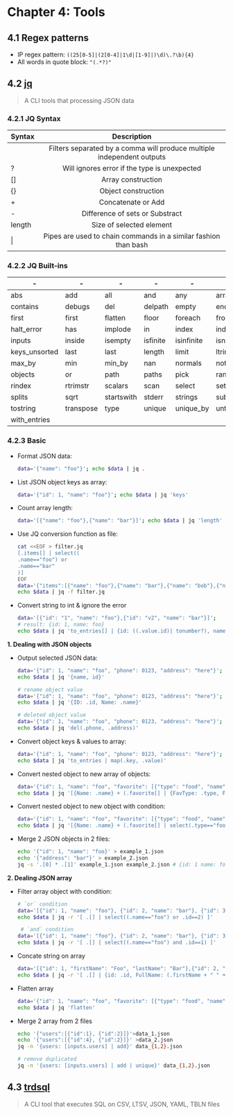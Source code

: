 # Chapter 4: Tools

## 4.1 Regex patterns

- IP regex pattern: `((25[0-5]|(2[0-4]|1\d|[1-9]|)\d)\.?\b){4}`
- All words in quote block: `"(.*?)"`

## 4.2 [jq](https://jqlang.github.io/jq/manual/)

> A CLI tools that processing JSON data

### 4.2.1 JQ Syntax

| Syntax |                              Description                               |
| ------ | :--------------------------------------------------------------------: |
|        | Filters separated by a comma will produce multiple independent outputs |
| ?      |              Will ignores error if the type is unexpected              |
| []     |                           Array construction                           |
| {}     |                          Object construction                           |
| +      |                           Concatenate or Add                           |
| -      |                    Difference of sets or Substract                     |
| length |                        Size of selected element                        |
| \|     |    Pipes are used to chain commands in a similar fashion than bash     |

### 4.2.2 JQ Built-ins

| -             | -         | -          | -        | -          | -            | -              | -          | -          | -                 |
| ------------- | --------- | ---------- | -------- | ---------- | ------------ | -------------- | ---------- | ---------- | ----------------- |
| abs           | add       | all        | and      | any        | arrays       | booleans       | bsearch    | capture    | combinations      |
| contains      | debugs    | del        | delpath  | empty      | endswith     | env            | error      | explode    | finites           |
| first         | first     | flatten    | floor    | foreach    | from_entries | getpath        | group_by   | gsub       | halt              |
| halt_error    | has       | implode    | in       | index      | indices      | infinite       | input      | input_file | input_line_number |
| inputs        | inside    | isempty    | isfinite | isinfinite | isnan        | isnormal       | iterables  | join       | keys              |
| keys_unsorted | last      | last       | length   | limit      | ltrimstr     | map            | map_values | match      | max               |
| max_by        | min       | min_by     | nan      | normals    | not          | nth            | nth        | nulls      | numbers           |
| objects       | or        | path       | paths    | pick       | range        | recurse        | reduce     | repeat     | reverse           |
| rindex        | rtrimstr  | scalars    | scan     | select     | setpath      | sort           | sort_by    | split      | split             |
| splits        | sqrt      | startswith | stderr   | strings    | sub          | test           | to_entries | tonumber   |
| tostring      | transpose | type       | unique   | unique_by  | until        | utf8bytelength | values     | walk       | while             |
| with_entries  |

### 4.2.3 Basic

- Format JSON data:

  ```bash
  data='{"name": "foo"}'; echo $data | jq .
  ```

- List JSON object keys as array:

  ```bash
  data='{"id": 1, "name": "foo"}'; echo $data | jq 'keys'
  ```

- Count array length:

  ```bash
  data='[{"name": "foo"},{"name": "bar"}]'; echo $data | jq 'length'
  ```

- Use JQ conversion function as file:

  ```bash
  cat <<EOF > filter.jq
  [.items[] | select((
  .name=="foo") or
  .name=="bar"
  )]
  EOF
  data='{"items":[{"name": "foo"},{"name": "bar"},{"name": "bob"},{"name": "alice"}]}'
  echo $data | jq -f filter.jq
  ```

- Convert string to int & ignore the error
  ```bash
  data='[{"id": "1", "name": "foo"},{"id": "v2", "name": "bar"}]';
  # result: {id: 1, name: foo}
  echo $data | jq 'to_entries[] | {id: ((.value.id)| tonumber?), name: (.value.name)}'
  ```

**1. Dealing with JSON objects**

- Output selected JSON data:

  ```bash
  data='{"id": 1, "name": "foo", "phone": 0123, "address": "here"}';
  echo $data | jq '{name, id}'

  # rename object value
  data='{"id": 1, "name": "foo", "phone": 0123, "address": "here"}';
  echo $data | jq '{ID: .id, Name: .name}'

  # deleted object value
  data='{"id": 1, "name": "foo", "phone": 0123, "address": "here"}';
  echo $data | jq 'del(.phone, .address)'
  ```

- Convert object keys & values to array:

  ```bash
  data='{"id": 1, "name": "foo", "phone": 0123, "address": "here"}';
  echo $data | jq 'to_entries | map(.key, .value)'
  ```

- Convert nested object to new array of objects:

  ```bash
  data='{"id": 1, "name": "foo", "favorite": [{"type": "food", "name": "beef"}, {"type": "beverage", "name": "beer"}]}';
  echo $data | jq '[{Name: .name} + (.favorite[] | {FavType: .type, FavName: .name})]'
  ```

- Convert nested object to new object with condition:

  ```bash
  data='{"id": 1, "name": "foo", "favorite": [{"type": "food", "name": "beef"}, {"type": "food", "name": "lamb"}, {"type": "beverage", "name": "beer"}]}';
  echo $data | jq '[{Name: .name} + (.favorite[] | select(.type=="food") | {FavType: .type, FavName: .name})]'
  ```

- Merge 2 JSON objects in 2 files:

  ```bash
  echo '{"id": 1, "name": "foo}' > example_1.json
  echo '{"address": "bar"}' > example_2.json
  jq -s '.[0] * .[1]' example_1.json example_2.json # {id: 1 name: foo address: bar}
  ```

**2. Dealing JSON array**

- Filter array object with condition:

  ```bash
  # `or` condition
  data='[{"id": 1, "name": "foo"}, {"id": 2, "name": "bar"}, {"id": 3, "name": "fas"}]';
  echo $data | jq -r '[ .[] | select((.name=="foo") or .id==2) ]'

   # `and` condition
  data='[{"id": 1, "name": "foo"}, {"id": 2, "name": "bar"}, {"id": 3, "name": "fas"}]';
  echo $data | jq -r '[ .[] | select((.name=="foo") and .id==1) ]'
  ```

- Concate string on array

  ```bash
  data='[{"id": 1, "firstName": "Foo", "lastName": "Bar"},{"id": 2, "firstName": "Bob", "lastName": "Alice"}]';
  echo $data | jq -r '[ .[] | {id: .id, FullName: (.firstName + " " + .lastName) } ]'
  ```

- Flatten array

  ```bash
  data='{"id": 1, "name": "foo", "favorite": [{"type": "food", "name": "beef"}, {"type": "food", "name": "lamb"}, {"type": "beverage", "name": "beer"}]}';
  echo $data | jq 'flatten'
  ```

- Merge 2 array from 2 files

  ```bash
  echo '{"users":[{"id":1}, {"id":2}]}'>data_1.json
  echo '{"users":[{"id":4}, {"id":2}]}' >data_2.json
  jq -n '{users: [inputs.users] | add}' data_{1,2}.json

  # remove duplicated
  jq -n '{users: [inputs.users] | add | unique}' data_{1,2}.json
  ```

## 4.3 [trdsql](https://noborus.github.io/trdsql/)

> A CLI tool that executes SQL on CSV, LTSV, JSON, YAML, TBLN files
